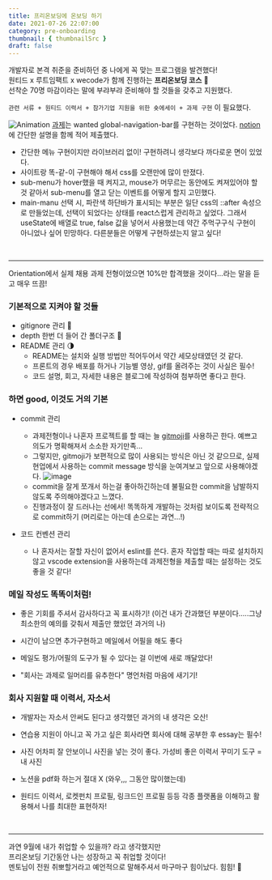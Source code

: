 ```yaml
---
title: 프리온보딩에 온보딩 하기
date: 2021-07-26 22:07:00
category: pre-onboarding
thumbnail: { thumbnailSrc }
draft: false
---
```


개발자로 본격 취준을 준비하던 중 나에게 꼭 맞는 프로그램을 발견했다! <br/>
원티드 x 루트임팩트 x wecode가 함께 진행하는 **프리온보딩 코스** 🚀 <br/>
선착순 70명 마감이라는 말에 부랴부랴 준비해야 할 것들을 갖추고 지원했다. <br/>

`관련 서류 + 원티드 이력서 + 참가기업 지원을 위한 숏에세이 + 과제 구현` 이 필요했다.

![Animation](https://user-images.githubusercontent.com/76525368/127342657-f2f5e287-ee9d-479e-a36c-534215cd3e17.gif)
[과제](https://github.com/irisdew/wanted-GNB-clone)는 wanted global-navigation-bar를 구현하는 것이었다.
[notion](https://www.notion.so/_-84e9dfc8a1c94eb29df3e98c99669d09)에 간단한 설명을 함께 적어 제출했다.

- 간단한 메뉴 구현이지만 라이브러리 없이! 구현하려니 생각보다 까다로운 면이 있었다.
- 사이트랑 똑-같-이 구현해야 해서 css를 오랜만에 많이 만졌다.
- sub-menu가 hover했을 때 켜지고, mouse가 머무르는 동안에도 켜져있어야 할 것 같아서
  sub-menu를 열고 닫는 이벤트를 어떻게 할지 고민했다.
- main-manu 선택 시, 파란색 하단바가 표시되는 부분은 일단 css의 ::after 속성으로 만들었는데,
  선택이 되었다는 상태를 react스럽게 관리하고 싶었다. 그래서 useState에 배열로 true, false 값을 넣어서 사용했는데 약간 주먹구구식 구현이 아니었나 싶어 민망하다.
  다른분들은 어떻게 구현하셨는지 알고 싶다!

<br/>

---

Orientation에서 실제 채용 과제 전형이었으면 10%만 합격했을 것이다...라는 말을 듣고 매우 뜨끔!

### 기본적으로 지켜야 할 것들

- gitignore 관리 🌝
- depth 한번 더 들어 간 폴더구조 🌝
- README 관리 🌗
  - README는 설치와 실행 방법만 적어두어서 약간 세모상태였던 것 같다.
  - 프론트의 경우 배포를 하거나 기능별 영상, gif를 올려주는 것이 사실은 필수!
  - 코드 설명, 회고, 자세한 내용은 블로그에 작성하여 첨부하면 좋다고 한다.

### 하면 good, 이것도 거의 기본

- commit 관리

  - 과제전형이나 나혼자 프로젝트를 할 때는 늘 [gitmoji](https://gitmoji.dev/)를 사용하곤 한다.
    예쁘고 의도가 명확해져서 소소한 자기만족...
  - 그렇지만, gitmoji가 보편적으로 많이 사용되는 방식은 아닌 것 같으므로,
    실제 현업에서 사용하는 commit message 방식을 눈여겨보고 앞으로 사용해야겠다.
    ![image](https://user-images.githubusercontent.com/76525368/127353879-dd11bcdc-7e5c-4f19-8c67-f20f1244538a.png)
  - commit을 잘게 쪼개서 하는걸 좋아하긴하는데
    불필요한 commit을 남발하지 않도록 주의해야겠다고 느꼈다.
  - 진행과정이 잘 드러나는 선에서! 똑똑하게 개발하는 것처럼 보이도록 전략적으로 commit하기 (머리로는 아는데 손으로는 과연...!)

- 코드 컨벤션 관리
  - 나 혼자서는 잘할 자신이 없어서 eslint를 쓴다.
    혼자 작업할 때는 따로 설치하지 않고 vscode extension을 사용하는데
    과제전형을 제출할 때는 설정하는 것도 좋을 것 같다!

### 메일 작성도 똑똑이처럼!

- 좋은 기회를 주셔서 감사하다고 꼭 표시하기!
  (이건 내가 간과했던 부분이다.....그냥 최소한의 예의를 갖춰서 제출만 했었던 과거의 나)
- 시간이 남으면 추가구현하고 메일에서 어필을 해도 좋다
- 메일도 평가/어필의 도구가 될 수 있다는 걸 이번에 새로 깨달았다!

- "회사는 과제로 일머리를 유추한다" 명언처럼 마음에 새기기!

### 회사 지원할 때 이력서, 자소서

- 개발자는 자소서 안써도 된다고 생각했던 과거의 내 생각은 오산!

- 연습용 지원이 아니고 꼭 가고 싶은 회사라면 회사에 대해 공부한 후 essay는 필수!

- 사진 어차피 잘 안보이니 사진을 넣는 것이 좋다. 가성비 좋은 이력서 꾸미기 도구 = 내 사진

- 노션을 pdf화 하는거 절대 X (와우,,, 그동안 많이했는데)

- 원티드 이력서, 로켓펀치 프로필, 링크드인 프로필 등등 각종 플랫폼을 이해하고 활용해서 나를 최대한 표현하자!

<br/>

---

과연 9월에 내가 취업할 수 있을까? 라고 생각했지만 <br/>
프리온보딩 기간동안 나는 성장하고 꼭 취업할 것이다! <br/>
멘토님이 전원 취뽀할거라고 예언적으로 말해주셔서 마구마구 힘이났다. 힘힘! 💪
<br/>
<br/>

